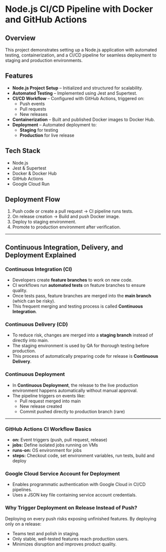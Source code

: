 # Node.js CI/CD Pipeline with Docker and GitHub Actions

## Overview
This project demonstrates setting up a Node.js application with automated testing, containerization, and a CI/CD pipeline for seamless deployment to staging and production environments.

## Features
- **Node.js Project Setup** – Initialized and structured for scalability.
- **Automated Testing** – Implemented using Jest and Supertest.
- **CI/CD Workflow** – Configured with GitHub Actions, triggered on:
  - Push events
  - Pull requests
  - New releases
- **Containerization** – Built and published Docker images to Docker Hub.
- **Deployment** – Automated deployment to:
  - **Staging** for testing
  - **Production** for live release

## Tech Stack
- Node.js
- Jest & Supertest
- Docker & Docker Hub
- GitHub Actions
- Google Cloud Run

## Deployment Flow
1. Push code or create a pull request → CI pipeline runs tests.
2. On release creation → Build and push Docker image.
3. Deploy to staging environment.
4. Promote to production environment after verification.

---
##  Continuous Integration, Delivery, and Deployment Explained

###  Continuous Integration (CI)  
- Developers create **feature branches** to work on new code.  
- CI workflows run **automated tests** on feature branches to ensure quality.  
- Once tests pass, feature branches are merged into the **main branch** (which can be risky).  
- This frequent merging and testing process is called **Continuous Integration**.

### Continuous Delivery (CD)  
- To reduce risk, changes are merged into a **staging branch** instead of directly into main.  
- The staging environment is used by QA for thorough testing before production.  
- This process of automatically preparing code for release is **Continuous Delivery**.

### Continuous Deployment  
- In **Continuous Deployment**, the release to the live production environment happens automatically without manual approval.  
- The pipeline triggers on events like:  
  - Pull request merged into main  
  - New release created  
  - Commit pushed directly to production branch (rare)  

---

### GitHub Actions CI Workflow Basics
- **on:** Event triggers (push, pull request, release)  
- **jobs:** Define isolated jobs running on VMs  
- **runs-on:** OS environment for jobs  
- **steps:** Checkout code, set environment variables, run tests, build and deploy  

### Google Cloud Service Account for Deployment
- Enables programmatic authentication with Google Cloud in CI/CD pipelines.  
- Uses a JSON key file containing service account credentials.  

### Why Trigger Deployment on Release Instead of Push?
Deploying on every push risks exposing unfinished features. By deploying only on a release:  
- Teams test and polish in staging.  
- Only stable, well-tested features reach production users.  
- Minimizes disruption and improves product quality.  
